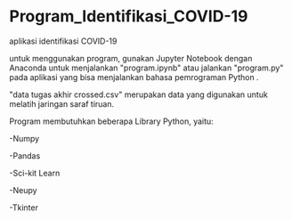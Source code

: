 # Program_Identifikasi_COVID-19
aplikasi identifikasi COVID-19

untuk menggunakan program, gunakan Jupyter Notebook dengan Anaconda untuk menjalankan "program.ipynb" 
atau jalankan "program.py" pada aplikasi yang bisa menjalankan bahasa pemrograman Python .

"data tugas akhir crossed.csv" merupakan data yang digunakan untuk melatih jaringan saraf tiruan.

Program membutuhkan beberapa Library Python, yaitu:

-Numpy

-Pandas

-Sci-kit Learn

-Neupy

-Tkinter
